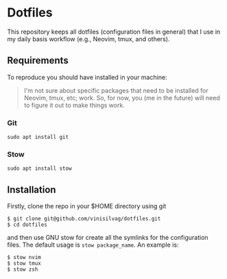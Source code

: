 # Dotfiles

This repository keeps all dotfiles (configuration files in general) that I use in my daily basis workflow (e.g., Neovim, tmux, and others). 

## Requirements

To reproduce you should have installed in your machine:

> I'm not sure about specific packages that need to be installed for Neovim, tmux, etc; work. So, for now, you (me in the future) will need to figure it out to make things work.

### Git

```
sudo apt install git
```

### Stow

```
sudo apt install stow
```

## Installation

Firstly, clone the repo in your $HOME directory using git

```
$ git clone git@github.com/vinisilvag/dotfiles.git
$ cd dotfiles
```

and then use GNU stow for create all the symlinks for the configuration files.
The default usage is `stow package_name`. An example is:

```
$ stow nvim
$ stow tmux
$ stow zsh
```
